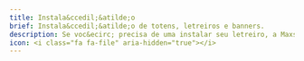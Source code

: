```yaml
---
title: Instala&ccedil;&atilde;o
brief: Instala&ccedil;&atilde;o de totens, letreiros e banners.
description: Se voc&ecirc; precisa de uma instalar seu letreiro, a Maxsigns tem profissionais capacitados para qualquer tipo de instala&ccedil;&atilde;o.
icon: <i class="fa fa-file" aria-hidden="true"></i>
---
```

